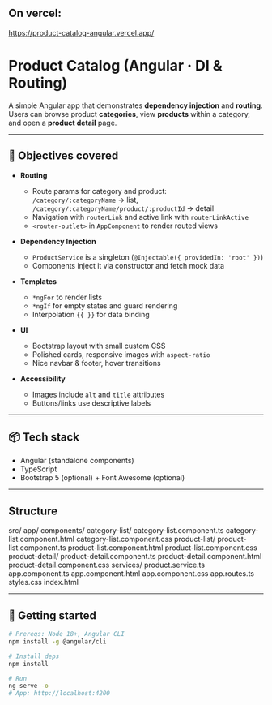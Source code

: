 ## On vercel:
https://product-catalog-angular.vercel.app/


# Product Catalog (Angular · DI & Routing)

A simple Angular app that demonstrates **dependency injection** and **routing**.  
Users can browse product **categories**, view **products** within a category, and open a **product detail** page.

---

## 🎯 Objectives covered

- **Routing**
  - Route params for category and product:  
    `/category/:categoryName` → list, `/category/:categoryName/product/:productId` → detail
  - Navigation with `routerLink` and active link with `routerLinkActive`
  - `<router-outlet>` in `AppComponent` to render routed views

- **Dependency Injection**
  - `ProductService` is a singleton (`@Injectable({ providedIn: 'root' })`)
  - Components inject it via constructor and fetch mock data

- **Templates**
  - `*ngFor` to render lists
  - `*ngIf` for empty states and guard rendering
  - Interpolation `{{ }}` for data binding

- **UI**
  - Bootstrap layout with small custom CSS
  - Polished cards, responsive images with `aspect-ratio`
  - Nice navbar & footer, hover transitions

- **Accessibility**
  - Images include `alt` and `title` attributes
  - Buttons/links use descriptive labels

---

## 📦 Tech stack

- Angular (standalone components)
- TypeScript
- Bootstrap 5 (optional) + Font Awesome (optional)

---

## Structure

src/
  app/
    components/
      category-list/
        category-list.component.ts
        category-list.component.html
        category-list.component.css
      product-list/
        product-list.component.ts
        product-list.component.html
        product-list.component.css
      product-detail/
        product-detail.component.ts
        product-detail.component.html
        product-detail.component.css
    services/
      product.service.ts
    app.component.ts
    app.component.html
    app.component.css
    app.routes.ts
  styles.css
  index.html
  
---

## 🚀 Getting started

```bash
# Prereqs: Node 18+, Angular CLI
npm install -g @angular/cli

# Install deps
npm install

# Run
ng serve -o
# App: http://localhost:4200
